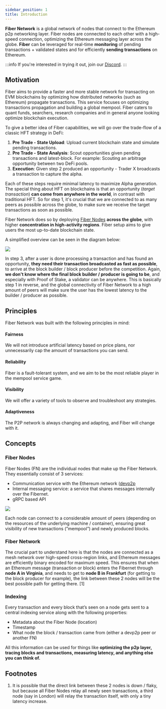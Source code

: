 ```yaml
---
sidebar_position: 1
title: Introduction
---
```

**Fiber Network** is a global network of nodes that connect to the Ethereum p2p networking layer. Fiber nodes are connected to each other with a 
high-speed connection, optimizing the Ethereum messaging layer across the globe. **Fiber** can be leveraged for real-time **monitoring** 
of pending transactions + validated states and for efficiently **sending transactions** on Ethereum.


:::info
If you're interested in trying it out, join our [Discord](https://discord.gg/J4KNdeCYGX).
:::

## Motivation
Fiber aims to provide a faster and more stable network for transacting on EVM blockchains by optimizing how distributed networks (such as Ethereum) propagate transactions. 
This service focuses on optimizing transactions propagation and building a global mempool.
Fiber caters to quant funds, searchers, research companies and in general anyone looking optimize blockchain execution.


To give a better idea of Fiber capabilities, we will go over the trade-flow of a classic HFT strategy in DeFi:
1. **Pre Trade - State Upload**: Upload current blockchain state and simulate pending transactions. 
2. **Pre Trade - State Analysis**: Scout opportunities given pending transactions and latest-block. For example: Scouting an arbitrage opportunity between two DeFi pools.
3. **Execution**: Given step 2 produced an opportunity - Trader X broadcasts a transaction to capture the alpha.

Each of these steps require minimal latency to maximize Alpha generation. 
The special thing about HFT on blockchains is that an opportunity (*target transaction*) **can
come from anywhere in the world**, in contrast with traditional HFT. So for step 1, it's crucial
that we are connected to as many peers as possible across the globe, to make sure we receive the target transactions as soon as possible.

Fiber Network does so by deploying [Fiber Nodes](#fiber-nodes)  **across the globe**, with higher **concentration
in high-activity regions**. Fiber setup aims to give users the most up-to-date blockchain state.  

A simplified overview can be seen in the diagram below:

![](/img/fiber-network.png)

In step 3, after a user is done processing a transaction and has found an opportunity, **they need their transaction broadcasted as fast as possible**, to arrive at the block builder / block producer before the competition. Again,
**we don't know where the final block builder / producer is going to be**, and especially with Proof of Stake, a validator
can be anywhere.
This is basically step 1 in reverse, and the global connectivity of Fiber Network to a high amount of peers will make
sure the user has the lowest latency to the builder / producer as possible.

## Principles
Fiber Network was built with the following principles in mind:
#### Fairness
We will not introduce artificial latency based on price plans, nor unnecessarily cap the amount of transactions you can send.
#### Reliability
Fiber is a fault-tolerant system, and we aim to be the most reliable player in the mempool service game.
#### Visibility
We will offer a variety of tools to observe and troubleshoot any strategies.
#### Adaptiveness
The P2P network is always changing and adapting, and Fiber will change with it.

## Concepts

### Fiber Nodes

Fiber Nodes (FN) are the individual nodes that make up the Fiber Network. They essentially consist of 3 services: 
- Communication service with the Ethereum network ([devp2p](https://github.com/ethereum/devp2p)
- Internal messaging service: a service that shares messages internally over the Fibernet.
- gRPC based API

![](/img/fiber-node.png)

Each node can connect to a considerable amount of peers (depending on the resources of the underlying machine / container), ensuring great visibility of new transactions (”mempool”) and newly produced blocks.

### Fiber Network
The crucial part to understand here is that the nodes are connected as a mesh network over high-speed cross-region links, and Ethereum messages are efficiently binary encoded for maximum speed. 
This ensures that when an Ethereum message (transaction or block) enters the Fibernet through **node A in Virginia**, and needs to get to **node B in Frankfurt** 
(for getting to the block producer for example), the link between these 2 nodes will be the best possible path for getting there. [1]

### Indexing
Every transaction and every block that’s seen on a node gets sent to a central indexing service along with the following properties:

- Metadata about the Fiber Node (location)
- Timestamp
- What node the block / transaction came from (either a devp2p peer or another FN)

All this information can be used for things like **optimizing the p2p layer, tracing blocks and transactions, measuring latency, and anything else you can think of.**

## Footnotes
1. It is possible that the direct link between these 2 nodes is down / flaky, but because all Fiber Nodes relay all newly seen transactions, 
a third node (say in London) will relay the transaction itself, with only a tiny latency increase.